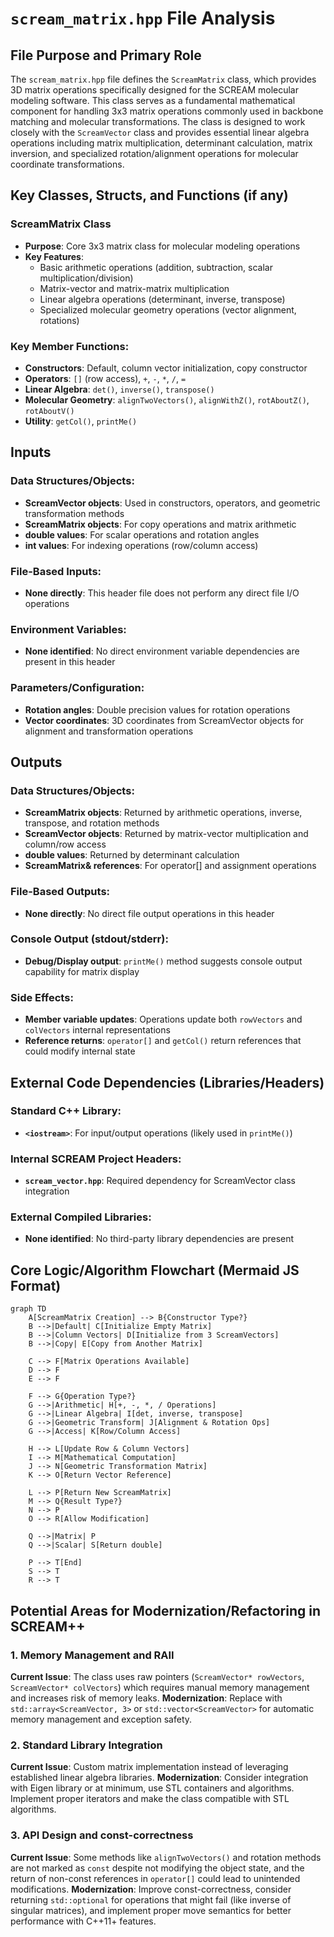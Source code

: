 # `scream_matrix.hpp` File Analysis

## File Purpose and Primary Role

The `scream_matrix.hpp` file defines the `ScreamMatrix` class, which provides 3D matrix operations specifically designed for the SCREAM molecular modeling software. This class serves as a fundamental mathematical component for handling 3x3 matrix operations commonly used in backbone matching and molecular transformations. The class is designed to work closely with the `ScreamVector` class and provides essential linear algebra operations including matrix multiplication, determinant calculation, matrix inversion, and specialized rotation/alignment operations for molecular coordinate transformations.

## Key Classes, Structs, and Functions (if any)

### ScreamMatrix Class

- **Purpose**: Core 3x3 matrix class for molecular modeling operations
- **Key Features**:
  - Basic arithmetic operations (addition, subtraction, scalar multiplication/division)
  - Matrix-vector and matrix-matrix multiplication
  - Linear algebra operations (determinant, inverse, transpose)
  - Specialized molecular geometry operations (vector alignment, rotations)

### Key Member Functions:

- **Constructors**: Default, column vector initialization, copy constructor
- **Operators**: `[]` (row access), `+`, `-`, `*`, `/`, `=`
- **Linear Algebra**: `det()`, `inverse()`, `transpose()`
- **Molecular Geometry**: `alignTwoVectors()`, `alignWithZ()`, `rotAboutZ()`, `rotAboutV()`
- **Utility**: `getCol()`, `printMe()`

## Inputs

### Data Structures/Objects:

- **ScreamVector objects**: Used in constructors, operators, and geometric transformation methods
- **ScreamMatrix objects**: For copy operations and matrix arithmetic
- **double values**: For scalar operations and rotation angles
- **int values**: For indexing operations (row/column access)

### File-Based Inputs:

- **None directly**: This header file does not perform any direct file I/O operations

### Environment Variables:

- **None identified**: No direct environment variable dependencies are present in this header

### Parameters/Configuration:

- **Rotation angles**: Double precision values for rotation operations
- **Vector coordinates**: 3D coordinates from ScreamVector objects for alignment and transformation operations

## Outputs

### Data Structures/Objects:

- **ScreamMatrix objects**: Returned by arithmetic operations, inverse, transpose, and rotation methods
- **ScreamVector objects**: Returned by matrix-vector multiplication and column/row access
- **double values**: Returned by determinant calculation
- **ScreamMatrix& references**: For operator[] and assignment operations

### File-Based Outputs:

- **None directly**: No direct file output operations in this header

### Console Output (stdout/stderr):

- **Debug/Display output**: `printMe()` method suggests console output capability for matrix display

### Side Effects:

- **Member variable updates**: Operations update both `rowVectors` and `colVectors` internal representations
- **Reference returns**: `operator[]` and `getCol()` return references that could modify internal state

## External Code Dependencies (Libraries/Headers)

### Standard C++ Library:

- **`<iostream>`**: For input/output operations (likely used in `printMe()`)

### Internal SCREAM Project Headers:

- **`scream_vector.hpp`**: Required dependency for ScreamVector class integration

### External Compiled Libraries:

- **None identified**: No third-party library dependencies are present

## Core Logic/Algorithm Flowchart (Mermaid JS Format)

```mermaid
graph TD
    A[ScreamMatrix Creation] --> B{Constructor Type?}
    B -->|Default| C[Initialize Empty Matrix]
    B -->|Column Vectors| D[Initialize from 3 ScreamVectors]
    B -->|Copy| E[Copy from Another Matrix]

    C --> F[Matrix Operations Available]
    D --> F
    E --> F

    F --> G{Operation Type?}
    G -->|Arithmetic| H[+, -, *, / Operations]
    G -->|Linear Algebra| I[det, inverse, transpose]
    G -->|Geometric Transform| J[Alignment & Rotation Ops]
    G -->|Access| K[Row/Column Access]

    H --> L[Update Row & Column Vectors]
    I --> M[Mathematical Computation]
    J --> N[Geometric Transformation Matrix]
    K --> O[Return Vector Reference]

    L --> P[Return New ScreamMatrix]
    M --> Q{Result Type?}
    N --> P
    O --> R[Allow Modification]

    Q -->|Matrix| P
    Q -->|Scalar| S[Return double]

    P --> T[End]
    S --> T
    R --> T
```

## Potential Areas for Modernization/Refactoring in SCREAM++

### 1. Memory Management and RAII

**Current Issue**: The class uses raw pointers (`ScreamVector* rowVectors`, `ScreamVector* colVectors`) which requires manual memory management and increases risk of memory leaks.
**Modernization**: Replace with `std::array<ScreamVector, 3>` or `std::vector<ScreamVector>` for automatic memory management and exception safety.

### 2. Standard Library Integration

**Current Issue**: Custom matrix implementation instead of leveraging established linear algebra libraries.
**Modernization**: Consider integration with Eigen library or at minimum, use STL containers and algorithms. Implement proper iterators and make the class compatible with STL algorithms.

### 3. API Design and const-correctness

**Current Issue**: Some methods like `alignTwoVectors()` and rotation methods are not marked as `const` despite not modifying the object state, and the return of non-const references in `operator[]` could lead to unintended modifications.
**Modernization**: Improve const-correctness, consider returning `std::optional` for operations that might fail (like inverse of singular matrices), and implement proper move semantics for better performance with C++11+ features.
